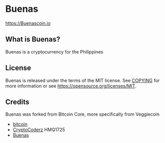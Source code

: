 Buenas
============

https://Buenascoin.io

What is Buenas?
---------------------

Buenas is a cryptocurrency for the Philippines

License
-------

Buenas is released under the terms of the MIT license. See [COPYING](COPYING) for more
information or see https://opensource.org/licenses/MIT.

Credits
-------

Buenas was forked from Bitcoin Core, more specifically from Veggiecoin
* [bitcoin](https://github.com/bitcoin/bitcoin)
* [CryptoCoderz](https://github.com/CryptoCoderz/Espers.git) HMQ1725
* [Buenas](https://github.com/Oskii/Buenas)
